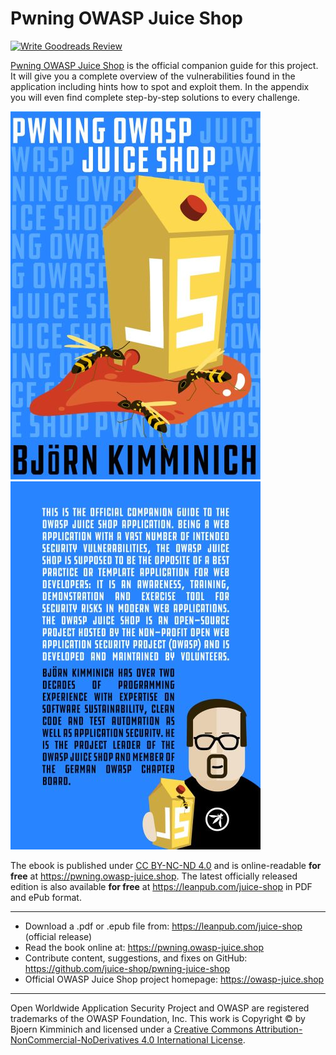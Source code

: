 # Pwning OWASP Juice Shop

[![Write Goodreads Review](https://img.shields.io/badge/goodreads-write%20review-47129532.svg)](https://www.goodreads.com/review/edit/47129532)

[Pwning OWASP Juice Shop](https://leanpub.com/juice-shop) is the
official companion guide for this project. It will give you a complete
overview of the vulnerabilities found in the application including hints
how to spot and exploit them. In the appendix you will even find
complete step-by-step solutions to every challenge.

![Pwning OWASP Juice Shop cover](resources/cover_small.jpg) ![Pwning OWASP Juice Shop back cover](resources/back_small.jpg)

The ebook is published under
[CC BY-NC-ND 4.0](https://creativecommons.org/licenses/by-nc-nd/4.0/)
and is online-readable **for free** at
<https://pwning.owasp-juice.shop>. The latest officially released
edition is also available **for free** at
<https://leanpub.com/juice-shop> in PDF and ePub format.

---

* Download a .pdf or .epub file from: https://leanpub.com/juice-shop (official release)
* Read the book online at: https://pwning.owasp-juice.shop
* Contribute content, suggestions, and fixes on GitHub: https://github.com/juice-shop/pwning-juice-shop
* Official OWASP Juice Shop project homepage: https://owasp-juice.shop

---

Open Worldwide Application Security Project and OWASP are registered trademarks of the OWASP Foundation, Inc.
This work is Copyright © by Bjoern Kimminich and licensed under a [Creative Commons Attribution-NonCommercial-NoDerivatives 4.0 International License](https://creativecommons.org/licenses/by-nc-nd/4.0/).
